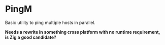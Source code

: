 # PingM
Basic utility to ping multiple hosts in parallel.

**Needs a rewrite in something cross platform with no runtime requirement, is Zig a good candidate?**

